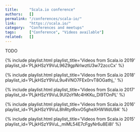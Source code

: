 ```yaml
---
title:     "Scala.io conference"
authors:   []
permalink: "/conferences/scala-io/"
link:      "https://scala.io/"
category:  "Conferences and meetups"
tags:      ["Conference", "Videos available"]
related:   []
---
```


TODO

{% include playlist.html playlist_title='Videos from Scala.io 2019' playlist_id='PLjkHSzY9VuL96Z9gpNrlwztU3w72zccCx' %}

{% include playlist.html playlist_title='Videos from Scala.io 2018' playlist_id='PLjkHSzY9VuL9u4VNO7FEx0rvT8OGathj_' %}

{% include playlist.html playlist_title='Videos from Scala.io 2017' playlist_id='PLjkHSzY9VuL9UI2oYMc4HKKu_Dl9TOnPL' %}

{% include playlist.html playlist_title='Videos from Scala.io 2016' playlist_id='PLjkHSzY9VuL8hRtytRxvO5gheXHWWdU9A' %}

{% include playlist.html playlist_title='Videos from Scala.io 2015' playlist_id='PLjkHSzY9VuL_miML54E7cFgyNr6u8Ei8I' %}
